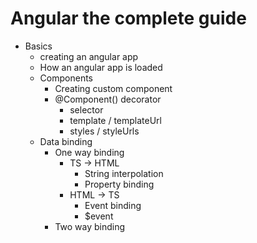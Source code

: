 # Angular the complete guide

 - Basics
    - creating an angular app
    - How an angular app is loaded
    - Components
        - Creating custom component
        - @Component() decorator
            - selector
            - template / templateUrl
            - styles / styleUrls
    - Data binding
        - One way binding
            - TS -> HTML
                - String interpolation
                - Property binding
            - HTML -> TS
                - Event binding
                - $event
        - Two way binding
        